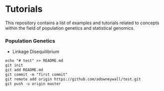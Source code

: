 # Tutorials

This repository contains a list of examples and tutorials related to concepts within the field of population genetics and statistical genomics.

### Population Genetics

- Linkage Disequilibrium

```html
echo "# test" >> README.md
git init
git add README.md
git commit -m "first commit"
git remote add origin https://github.com/adowneywall/test.git
git push -u origin master
```
